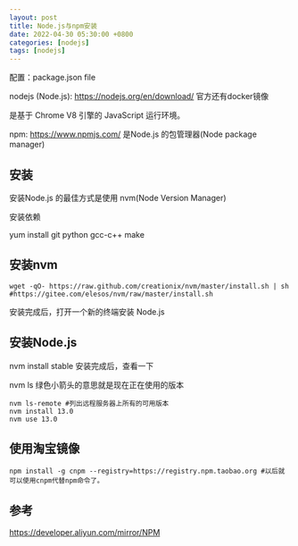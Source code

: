 ```yaml
---
layout: post
title: Node.js与npm安装
date: 2022-04-30 05:30:00 +0800
categories: [nodejs]
tags: [nodejs]
---
```

配置：package.json file

nodejs (Node.js): https://nodejs.org/en/download/ 官方还有docker镜像

是基于 Chrome V8 引擎的 JavaScript 运行环境。

npm: https://www.npmjs.com/ 是Node.js 的包管理器(Node package manager)

## 安装
安装Node.js 的最佳方式是使用 nvm(Node Version Manager)

安装依赖

yum install git python gcc-c++ make
## 安装nvm
```
wget -qO- https://raw.github.com/creationix/nvm/master/install.sh | sh
#https://gitee.com/elesos/nvm/raw/master/install.sh
```
安装完成后，打开一个新的终端安装 Node.js

## 安装Node.js
nvm install stable
安装完成后，查看一下

nvm ls
绿色小箭头的意思就是现在正在使用的版本
```
nvm ls-remote #列出远程服务器上所有的可用版本
nvm install 13.0
nvm use 13.0
```
## 使用淘宝镜像
```
npm install -g cnpm --registry=https://registry.npm.taobao.org #以后就可以使用cnpm代替npm命令了。
```
## 参考
https://developer.aliyun.com/mirror/NPM